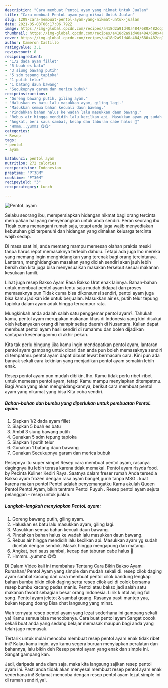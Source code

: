 ```yaml
---
description: "Cara membuat PentoL ayam yang nikmat Untuk Jualan"
title: "Cara membuat PentoL ayam yang nikmat Untuk Jualan"
slug: 1209-cara-membuat-pentol-ayam-yang-nikmat-untuk-jualan
date: 2021-05-03T06:17:06.792Z
image: https://img-global.cpcdn.com/recipes/a418d2a91d40a484/680x482cq70/pentol-ayam-foto-resep-utama.jpg
thumbnail: https://img-global.cpcdn.com/recipes/a418d2a91d40a484/680x482cq70/pentol-ayam-foto-resep-utama.jpg
cover: https://img-global.cpcdn.com/recipes/a418d2a91d40a484/680x482cq70/pentol-ayam-foto-resep-utama.jpg
author: Cameron Castillo
ratingvalue: 3.1
reviewcount: 8
recipeingredient:
- "1/2 dada ayam fillet"
- "5 buah es batu"
- "3 siung bawang putih"
- "5 sdm tepung tapioka"
- "1 putih telur"
- "1 batang daun bawang"
- "Secukupnya garam dan merica bubuk"
recipeinstructions:
- "Goreng bawang putih, giling ayam."
- "Haluskan es batu lalu masukkan ayam, giling lagi."
- "Masukkan semua bahan kecuali daun bawang."
- "Pindahkan bahan halus ke wadah lalu masukkan daun bawang."
- "Rebus air hingga mendidih lalu kecilkan api. Masukkan ayam yg sudah dicetak dengan sendok. Masak hingga mengapung dan matang."
- "Angkat, beri saus sambal, kecap dan taburan cabe halus 🤤"
- "Hmmm...yummz 😋😋"
categories:
- Resep
tags:
- pentol
- ayam

katakunci: pentol ayam 
nutrition: 272 calories
recipecuisine: Indonesian
preptime: "PT38M"
cooktime: "PT30M"
recipeyield: "3"
recipecategory: Lunch

---
```



![PentoL ayam](https://img-global.cpcdn.com/recipes/a418d2a91d40a484/680x482cq70/pentol-ayam-foto-resep-utama.jpg)

Selaku seorang ibu, mempersiapkan hidangan nikmat bagi orang tercinta merupakan hal yang menyenangkan untuk anda sendiri. Peran seorang ibu Tidak cuma menangani rumah saja, tetapi anda juga wajib menyediakan kebutuhan gizi terpenuhi dan hidangan yang dimakan keluarga tercinta wajib sedap.

Di masa  saat ini, anda memang mampu memesan olahan praktis meski tanpa harus repot memasaknya terlebih dahulu. Tetapi ada juga lho mereka yang memang ingin menghidangkan yang terenak bagi orang tercintanya. Lantaran, menghidangkan masakan yang diolah sendiri akan jauh lebih bersih dan kita juga bisa menyesuaikan masakan tersebut sesuai makanan kesukaan famili. 

Lihat juga resep Bakso Ayam Rasa Bakso Urat enak lainnya. Bahan-bahan untuk membuat pentol ayam tentu saja mudah didapat dan proses memasaknya pun Tidak cuma bisa dikonsumsi sendiri, pentol ayam juga bisa kamu jadikan ide untuk berjualan. Masukkan air es, putih telur tepung tapioka dalam ayam aduk hingga tercampur rata.

Mungkinkah anda adalah salah satu penggemar pentol ayam?. Tahukah kamu, pentol ayam merupakan makanan khas di Indonesia yang kini disukai oleh kebanyakan orang di hampir setiap daerah di Nusantara. Kalian dapat membuat pentol ayam hasil sendiri di rumahmu dan boleh dijadikan santapan kesenanganmu di akhir pekan.

Kita tak perlu bingung jika kamu ingin mendapatkan pentol ayam, lantaran pentol ayam gampang untuk dicari dan anda pun boleh memasaknya sendiri di tempatmu. pentol ayam dapat dibuat lewat bermacam cara. Kini pun ada banyak sekali cara kekinian yang menjadikan pentol ayam semakin lebih enak.

Resep pentol ayam pun mudah dibikin, lho. Kamu tidak perlu ribet-ribet untuk memesan pentol ayam, tetapi Kamu mampu menyiapkan ditempatmu. Bagi Anda yang akan menghidangkannya, berikut cara membuat pentol ayam yang nikamat yang bisa Kita coba sendiri.

<!--inarticleads1-->

##### Bahan-bahan dan bumbu yang diperlukan untuk pembuatan PentoL ayam:

1. Siapkan 1/2 dada ayam fillet
1. Siapkan 5 buah es batu
1. Ambil 3 siung bawang putih
1. Gunakan 5 sdm tepung tapioka
1. Siapkan 1 putih telur
1. Gunakan 1 batang daun bawang
1. Gunakan Secukupnya garam dan merica bubuk


Resepnya itu super simpel Resep cara membuat pentol ayam, rasanya dagingnya itu lebih terasa karena tidak memakai. Pentol ayam risyda food. by Pecinta Kuliner Kediri Raya. Saatnya dalam freser rumah Anda tersedia Bakso ayam frozen dengan rasa ayam banget,gurih tanpa MSG.. kuat karena makan pentol Pentol adalah penyemangatku Karna akulah Queen Pentol Pentol Ayam, bikin tentram Pentol Puyuh . Resep pentol ayam sejuta pelanggan - resep untuk jualan. 

<!--inarticleads2-->

##### Langkah-langkah menyiapkan PentoL ayam:

1. Goreng bawang putih, giling ayam.
1. Haluskan es batu lalu masukkan ayam, giling lagi.
1. Masukkan semua bahan kecuali daun bawang.
1. Pindahkan bahan halus ke wadah lalu masukkan daun bawang.
1. Rebus air hingga mendidih lalu kecilkan api. Masukkan ayam yg sudah dicetak dengan sendok. Masak hingga mengapung dan matang.
1. Angkat, beri saus sambal, kecap dan taburan cabe halus 🤤
1. Hmmm...yummz 😋😋


Di Dalam Video kali ini membahas Tentang Cara Bikin Bakso Ayam Rumahan/ Pentol Ayam yang simple dan mudah sekali di. resep cilok daging ayam sambal kacang dan cara membuat pentol cilok bandung lengkap bahan bumbu bikin cilok daging serta resep cilok aci di colok bersama resep bumbu kacang pedas manis. Pentol atau bakso jadi salah satu makanan favorit sebagian besar orang Indonesia. Lirik k ntol anjing full song. Pentol ayam jeletot &amp; sambal goang. Rasanya pasti mantep yaa, bukan tepung doang Bisa chat langsung yang minat. 

Wah ternyata resep pentol ayam yang lezat sederhana ini gampang sekali ya! Kamu semua bisa mencobanya. Cara buat pentol ayam Sangat cocok sekali buat anda yang sedang belajar memasak maupun bagi anda yang telah jago memasak.

Tertarik untuk mulai mencoba membuat resep pentol ayam enak tidak ribet ini? Kalau kamu ingin, ayo kamu segera buruan menyiapkan peralatan dan bahannya, lalu bikin deh Resep pentol ayam yang enak dan simple ini. Sangat gampang kan. 

Jadi, daripada anda diam saja, maka kita langsung sajikan resep pentol ayam ini. Pasti anda tiidak akan menyesal membuat resep pentol ayam enak sederhana ini! Selamat mencoba dengan resep pentol ayam lezat simple ini di rumah sendiri,ya!.

